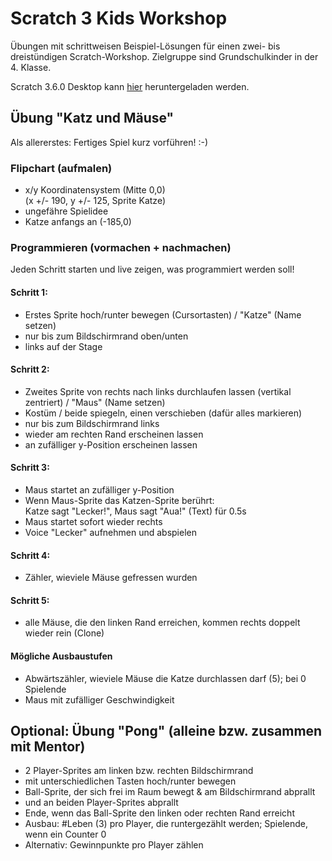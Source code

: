 # Scratch 3 Kids Workshop

Übungen mit schrittweisen Beispiel-Lösungen für einen zwei- bis dreistündigen Scratch-Workshop.
Zielgruppe sind Grundschulkinder in der 4. Klasse.

Scratch 3.6.0 Desktop kann [hier](https://scratch.mit.edu/download) heruntergeladen werden.


## Übung "Katz und Mäuse"

Als allererstes: Fertiges Spiel kurz vorführen! :-)

### Flipchart (aufmalen)

- x/y Koordinatensystem (Mitte 0,0) \
  (x +/- 190, y +/- 125, Sprite Katze)
- ungefähre Spielidee
- Katze anfangs an (-185,0)

### Programmieren (vormachen + nachmachen)

Jeden Schritt starten und live zeigen, was programmiert werden soll!

#### Schritt 1:
  - Erstes Sprite hoch/runter bewegen (Cursortasten) / "Katze" (Name setzen)
  - nur bis zum Bildschirmrand oben/unten
  - links auf der Stage

#### Schritt 2:
  - Zweites Sprite von rechts nach links durchlaufen lassen (vertikal zentriert) / "Maus" (Name setzen)
  - Kostüm / beide spiegeln, einen verschieben (dafür alles markieren)
  - nur bis zum Bildschirmrand links
  - wieder am rechten Rand erscheinen lassen
  - an zufälliger y-Position erscheinen lassen

#### Schritt 3:
  - Maus startet an zufälliger y-Position
  - Wenn Maus-Sprite das Katzen-Sprite berührt: \
    Katze sagt "Lecker!", Maus sagt "Aua!" (Text) für 0.5s
  - Maus startet sofort wieder rechts
  - Voice "Lecker" aufnehmen und abspielen

#### Schritt 4:
  - Zähler, wieviele Mäuse gefressen wurden

#### Schritt 5:
  - alle Mäuse, die den linken Rand erreichen, kommen rechts doppelt wieder rein (Clone)

#### Mögliche Ausbaustufen

- Abwärtszähler, wieviele Mäuse die Katze durchlassen darf (5); bei 0 Spielende
- Maus mit zufälliger Geschwindigkeit



## Optional: Übung "Pong" (alleine bzw. zusammen mit Mentor)

- 2 Player-Sprites am linken bzw. rechten Bildschirmrand
- mit unterschiedlichen Tasten hoch/runter bewegen
- Ball-Sprite, der sich frei im Raum bewegt & am Bildschirmrand abprallt
- und an beiden Player-Sprites abprallt
- Ende, wenn das Ball-Sprite den linken oder rechten Rand erreicht
- Ausbau: #Leben (3) pro Player, die runtergezählt werden; Spielende, wenn ein Counter 0
- Alternativ: Gewinnpunkte pro Player zählen
